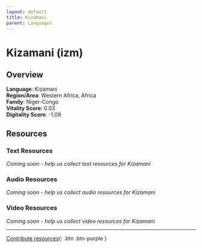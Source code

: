 ```yaml
---
layout: default
title: Kizamani
parent: Languages
---
```


# Kizamani (izm)

## Overview

**Language**: Kizamani  
**Region/Area**: Western Africa, Africa  
**Family**: Niger-Congo  
**Vitality Score**: 0.03  
**Digitality Score**: -1.09  

## Resources

### Text Resources
*Coming soon - help us collect text resources for Kizamani*

### Audio Resources
*Coming soon - help us collect audio resources for Kizamani*

### Video Resources
*Coming soon - help us collect video resources for Kizamani*

---

[Contribute resources](https://fairtrain.github.io/){: .btn .btn-purple }
